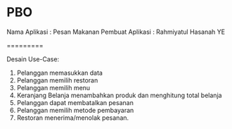# PBO

Nama Aplikasi    : Pesan Makanan
Pembuat Aplikasi : Rahmiyatul Hasanah YE

=========

Desain Use-Case: 
1. Pelanggan memasukkan data
2. Pelanggan memilih restoran 
3. Pelanggan memilih menu 
4. Keranjang Belanja menambahkan produk dan menghitung total belanja
5. Pelanggan dapat membatalkan pesanan
6. Pelanggan memilih metode pembayaran
7. Restoran menerima/menolak pesanan.
